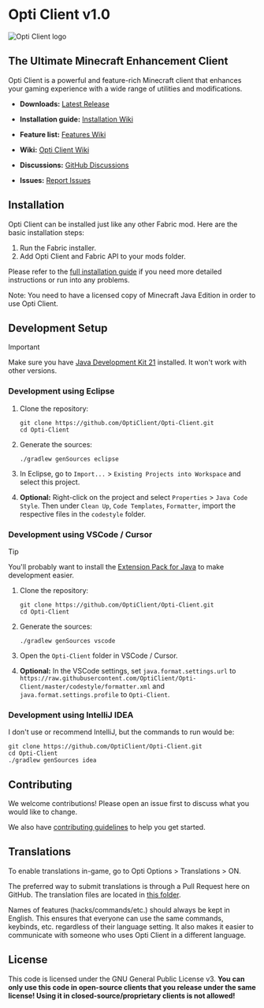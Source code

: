 # Opti Client v1.0

![Opti Client logo](https://github.com/OptiClient/Opti-Client/assets/logo.png)

## The Ultimate Minecraft Enhancement Client

Opti Client is a powerful and feature-rich Minecraft client that enhances your gaming experience with a wide range of utilities and modifications.

- **Downloads:** [Latest Release](https://github.com/OptiClient/Opti-Client/releases)

- **Installation guide:** [Installation Wiki](https://github.com/OptiClient/Opti-Client/wiki/Installation)

- **Feature list:** [Features Wiki](https://github.com/OptiClient/Opti-Client/wiki/Features)

- **Wiki:** [Opti Client Wiki](https://github.com/OptiClient/Opti-Client/wiki)

- **Discussions:** [GitHub Discussions](https://github.com/OptiClient/Opti-Client/discussions)

- **Issues:** [Report Issues](https://github.com/OptiClient/Opti-Client/issues)

## Installation

Opti Client can be installed just like any other Fabric mod. Here are the basic installation steps:

1. Run the Fabric installer.
2. Add Opti Client and Fabric API to your mods folder.

Please refer to the [full installation guide](https://github.com/OptiClient/Opti-Client/wiki/Installation) if you need more detailed instructions or run into any problems.

Note: You need to have a licensed copy of Minecraft Java Edition in order to use Opti Client.

## Development Setup

> [!IMPORTANT]
> Make sure you have [Java Development Kit 21](https://go.wimods.net/from/github.com/Wurst-Imperium/Wurst7?to=https%3A%2F%2Fadoptium.net%2F%3Fvariant%3Dopenjdk21%26jvmVariant%3Dhotspot) installed. It won't work with other versions.

### Development using Eclipse

1. Clone the repository:

   ```pwsh
   git clone https://github.com/OptiClient/Opti-Client.git
   cd Opti-Client
   ```

2. Generate the sources:

   ```pwsh
   ./gradlew genSources eclipse
   ```

3. In Eclipse, go to `Import...` > `Existing Projects into Workspace` and select this project.

4. **Optional:** Right-click on the project and select `Properties` > `Java Code Style`. Then under `Clean Up`, `Code Templates`, `Formatter`, import the respective files in the `codestyle` folder.

### Development using VSCode / Cursor

> [!TIP]
> You'll probably want to install the [Extension Pack for Java](https://go.wimods.net/from/github.com/Wurst-Imperium/Wurst7?to=https%3A%2F%2Fmarketplace.visualstudio.com%2Fitems%3FitemName%3Dvscjava.vscode-java-pack) to make development easier.

1. Clone the repository:

   ```pwsh
   git clone https://github.com/OptiClient/Opti-Client.git
   cd Opti-Client
   ```

2. Generate the sources:

   ```pwsh
   ./gradlew genSources vscode
   ```

3. Open the `Opti-Client` folder in VSCode / Cursor.

4. **Optional:** In the VSCode settings, set `java.format.settings.url` to `https://raw.githubusercontent.com/OptiClient/Opti-Client/master/codestyle/formatter.xml` and `java.format.settings.profile` to `Opti-Client`.

### Development using IntelliJ IDEA

I don't use or recommend IntelliJ, but the commands to run would be:

```pwsh
git clone https://github.com/OptiClient/Opti-Client.git
cd Opti-Client
./gradlew genSources idea
```


## Contributing

We welcome contributions! Please open an issue first to discuss what you would like to change.

We also have [contributing guidelines](https://github.com/OptiClient/Opti-Client/blob/master/CONTRIBUTING.md) to help you get started.

## Translations

To enable translations in-game, go to Opti Options > Translations > ON.

The preferred way to submit translations is through a Pull Request here on GitHub. The translation files are located in [this folder](https://github.com/OptiClient/Opti-Client/tree/master/src/main/resources/assets/opti/translations).

Names of features (hacks/commands/etc.) should always be kept in English. This ensures that everyone can use the same commands, keybinds, etc. regardless of their language setting. It also makes it easier to communicate with someone who uses Opti Client in a different language.

## License

This code is licensed under the GNU General Public License v3. **You can only use this code in open-source clients that you release under the same license! Using it in closed-source/proprietary clients is not allowed!**
